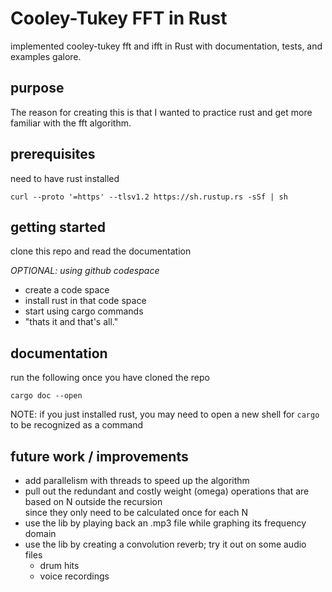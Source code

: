 # Cooley-Tukey FFT in Rust

implemented cooley-tukey fft and ifft in Rust with documentation, tests, and examples galore.

## purpose

The reason for creating this is that I wanted to practice rust and get more familiar with the fft algorithm.

## prerequisites

need to have rust installed
```shell
curl --proto '=https' --tlsv1.2 https://sh.rustup.rs -sSf | sh
```

## getting started

clone this repo and read the documentation

*OPTIONAL: using github codespace*
- create a code space
- install rust in that code space
- start using cargo commands
- "thats it and that's all."

## documentation

run the following once you have cloned the repo 
```shell
cargo doc --open
```
NOTE: if you just installed rust, you may need to open a new shell for `cargo` to be recognized as a command

## future work / improvements

- add parallelism with threads to speed up the algorithm
- pull out the redundant and costly weight (omega) operations that are based on N outside the recursion  
  since they only need to be calculated once for each N
- use the lib by playing back an .mp3 file while graphing its frequency domain
- use the lib by creating a convolution reverb; try it out on some audio files
  - drum hits
  - voice recordings
